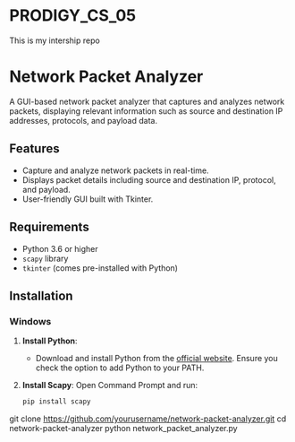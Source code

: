 # PRODIGY_CS_05
This is my intership repo 
# Network Packet Analyzer

A GUI-based network packet analyzer that captures and analyzes network packets, displaying relevant information such as source and destination IP addresses, protocols, and payload data.

## Features

- Capture and analyze network packets in real-time.
- Displays packet details including source and destination IP, protocol, and payload.
- User-friendly GUI built with Tkinter.

## Requirements

- Python 3.6 or higher
- `scapy` library
- `tkinter` (comes pre-installed with Python)

## Installation

### Windows

1. **Install Python**:
   - Download and install Python from the [official website](https://www.python.org/downloads/). Ensure you check the option to add Python to your PATH.

2. **Install Scapy**:
   Open Command Prompt and run:
   ```bash
   pip install scapy
git clone https://github.com/yourusername/network-packet-analyzer.git
cd network-packet-analyzer
python network_packet_analyzer.py
